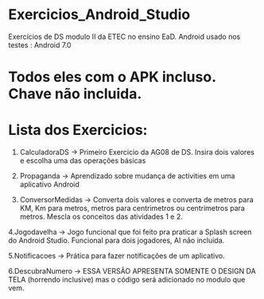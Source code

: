 # Exercicios_Android_Studio
Exercícios de DS modulo II da ETEC no ensino EaD. 
Android usado nos testes : Android 7.0
# Todos eles com o APK incluso. Chave não incluida.

# Lista dos Exercicios:

1. CalculadoraDS -> Primeiro Exercicio da AG08 de DS. Insira dois valores e escolha uma das operações básicas

2. Propaganda -> Aprendizado sobre mudança de activities em uma aplicativo Android

3. ConversorMedidas -> Converta dois valores e converta de metros para KM, Km para metros, metros para centrimetros ou centrimetros para metros.
Mescla os conceitos das atividades 1 e 2.

4.Jogodavelha -> Jogo funcional que foi feito pra praticar a Splash screen do Android Studio. Funcional para dois jogadores, AI não incluida.

5.Notificacoes -> Prática para fazer notificações de um aplicativo.

6.DescubraNumero -> ESSA VERSÃO APRESENTA SOMENTE O DESIGN DA TELA (horrendo inclusive) mas o código será adicionado no modulo que vem.
